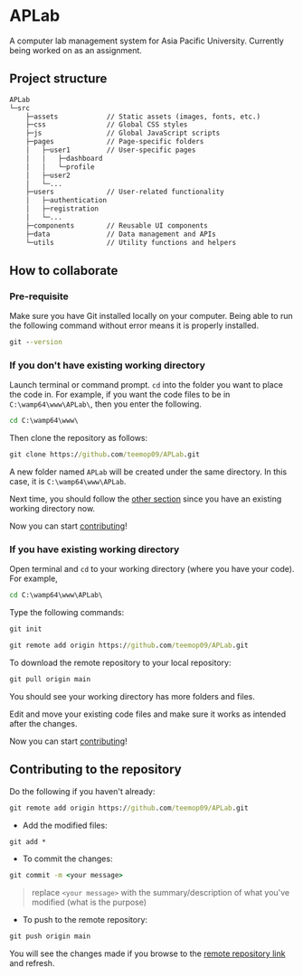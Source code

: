# APLab

A computer lab management system for Asia Pacific University. Currently being worked on as an assignment.

## Project structure

```txt
APLab
└─src
    ├─assets            // Static assets (images, fonts, etc.)
    ├─css               // Global CSS styles
    ├─js                // Global JavaScript scripts
    ├─pages             // Page-specific folders
    │   ├─user1         // User-specific pages
    │   │   ├─dashboard
    │   │   └─profile
    │   ├─user2
    │   └─...
    ├─users             // User-related functionality
    │   ├─authentication
    │   ├─registration
    │   └─...
    ├─components        // Reusable UI components
    ├─data              // Data management and APIs
    └─utils             // Utility functions and helpers
```

## How to collaborate

### Pre-requisite

Make sure you have Git installed locally on your computer.
Being able to run the following command without error means it is properly installed.

```cmd
git --version
```

### If you don't have existing working directory

Launch terminal or command prompt. `cd` into the folder you want to place the code in. For example, if you want the code files to be in `C:\wamp64\www\APLab\`, then you enter the following.

```cmd
cd C:\wamp64\www\
```

Then clone the repository as follows:

```cmd
git clone https://github.com/teemop09/APLab.git
```

A new folder named `APLab` will be created under the same directory. In this case, it is `C:\wamp64\www\APLab`.

Next time, you should follow the [other section](https://github.com/teemop09/APLab#if-you-have-existing-working-directory) since you have an existing working directory now.

Now you can start [contributing](https://github.com/teemop09/APLab#contributing-to-the-repository)!

### If you have existing working directory

Open terminal and `cd` to your working directory (where you have your code). For example,

```cmd
cd C:\wamp64\www\APLab\
```

Type the following commands:

```cmd
git init

git remote add origin https://github.com/teemop09/APLab.git
```

To download the remote repository to your local repository:

```cmd
git pull origin main
```

You should see your working directory has more folders and files.

Edit and move your existing code files and make sure it works as intended after the changes.

Now you can start [contributing](https://github.com/teemop09/APLab#contributing-to-the-repository)!

## Contributing to the repository

Do the following if you haven't already:

```cmd
git remote add origin https://github.com/teemop09/APLab.git
```

- Add the modified files:

```cmd
git add *

```

- To commit the changes:

```cmd
git commit -m <your message>
```

> replace `<your message>` with the summary/description of what you've modified (what is the purpose)

- To push to the remote repository:

```cmd
git push origin main
```

You will see the changes made if you browse to the [remote repository link](https://github.com/teemop09/APLab) and refresh.
